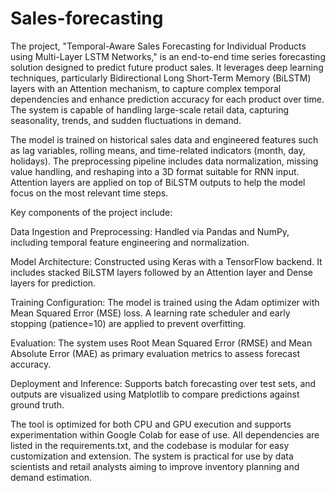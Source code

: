 # Sales-forecasting
The project, "Temporal-Aware Sales Forecasting for Individual Products using Multi-Layer LSTM Networks," is an end-to-end time series forecasting solution designed to predict future product sales. It leverages deep learning techniques, particularly Bidirectional Long Short-Term Memory (BiLSTM) layers with an Attention mechanism, to capture complex temporal dependencies and enhance prediction accuracy for each product over time. The system is capable of handling large-scale retail data, capturing seasonality, trends, and sudden fluctuations in demand.

The model is trained on historical sales data and engineered features such as lag variables, rolling means, and time-related indicators (month, day, holidays). The preprocessing pipeline includes data normalization, missing value handling, and reshaping into a 3D format suitable for RNN input. Attention layers are applied on top of BiLSTM outputs to help the model focus on the most relevant time steps.

Key components of the project include:

Data Ingestion and Preprocessing: Handled via Pandas and NumPy, including temporal feature engineering and normalization.

Model Architecture: Constructed using Keras with a TensorFlow backend. It includes stacked BiLSTM layers followed by an Attention layer and Dense layers for prediction.

Training Configuration: The model is trained using the Adam optimizer with Mean Squared Error (MSE) loss. A learning rate scheduler and early stopping (patience=10) are applied to prevent overfitting.

Evaluation: The system uses Root Mean Squared Error (RMSE) and Mean Absolute Error (MAE) as primary evaluation metrics to assess forecast accuracy.

Deployment and Inference: Supports batch forecasting over test sets, and outputs are visualized using Matplotlib to compare predictions against ground truth.

The tool is optimized for both CPU and GPU execution and supports experimentation within Google Colab for ease of use. All dependencies are listed in the requirements.txt, and the codebase is modular for easy customization and extension. The system is practical for use by data scientists and retail analysts aiming to improve inventory planning and demand estimation.


